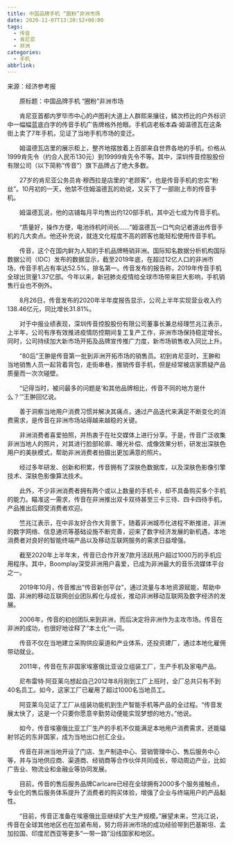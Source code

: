 ```yaml
---
title: 中国品牌手机 “圈粉”非洲市场
date: 2020-11-07T13:20:52+08:00
tags:
  - 传音
  - 肯尼亚
  - 非洲
categories:
  - 手机
abbrlink:
---
```


来源：经济参考报

　　原标题：中国品牌手机 “圈粉”非洲市场

　　肯尼亚首都内罗毕市中心的卢图利大道上人群熙来攘往，鳞次栉比的户外标识中一幅幅蓝底白字的传音手机广告牌格外抢眼。手机店老板本森·姆温德瓦在这条街上卖了7年手机，见证了当地手机市场的变迁。

　　姆温德瓦店里的展示柜上，整齐地摆放着上百部来自世界各地的手机，价格从1999肯先令（约合人民币130元）到19999肯先令不等。其中，深圳传音控股股份有限公司（以下简称“传音”）旗下品牌占了绝大多数。

　　27岁的肯尼亚公务员肯·穆西拉是店里的“老顾客”，也是传音手机的忠实“粉丝”。10月初的一天，他禁不住姆温德瓦的劝说，又买下了一部刚上市的传音手机。

　　姆温德瓦说，他的店铺每月平均售出约120部手机，其中近七成为传音手机。

　　“质量好，操作方便，电池待机时间长……”姆温德瓦一口气向记者道出传音手机的几大卖点。他还补充说，就连文化程度不高的顾客也能轻松使用传音手机。

　　传音，这个在国内鲜为人知的手机品牌畅销非洲。国际知名数据分析机构国际数据公司（IDC）发布的数据显示，截至2019年底，在超过12亿人口的非洲市场，传音手机占有率达52.5%，排名第一。传音发布的报告称，2019年传音手机全球出货量1.37亿部。今年以来，新冠肺炎疫情给全球市场带来巨大影响，手机销售行业也不例外。

　　8月26日，传音发布的2020年半年度报告显示，公司上半年实现营业收入约138.46亿元，同比增长31.81%。

　　对于中报业绩表现，深圳传音控股股份有限公司董事长兼总经理竺兆江表示，上半年，公司有序有效推进疫情防控期间复工复产工作，非洲市场保持稳定增长。同时，公司持续加大新市场开拓及品牌宣传推广力度，新市场销售收入同比上升。

　　“80后”王翀是传音第一批到非洲开拓市场的销售员。初到肯尼亚时，王翀和当地销售人员一起背着背包，走街串巷，推销传音手机，但是经常被店家质疑产品质量而一次次碰壁。

　　“记得当时，被问最多的问题是‘和其他品牌相比，传音不同的地方是什么？’”王翀回忆说。

　　善于洞察当地用户消费习惯并解决其痛点，通过产品迭代来满足不断变化的消费需求，是传音在非洲市场站得越来越稳的关键。

　　非洲消费者喜爱拍照，并热衷于在社交媒体上进行分享。于是，传音广泛收集非洲当地人的照片，对其进行脸部轮廓、曝光补偿、成像效果分析，研发出深肤色用户的美肤模式，帮助非洲消费者拍摄出更加满意的照片。

　　经过多年研发、创新和积累，传音拥有了深肤色数据库，以及深肤色影像引擎技术、深肤色影像算法技术。

　　此外，不少非洲消费者拥有两个或以上数量的手机卡，却不具备购买多个手机的能力。瞄准这一需求，传音在非洲推出双卡双待甚至三卡三待、四卡四待手机，产品推出后颇受消费者欢迎。

　　竺兆江表示，在中非友好合作大背景下，随着非洲城市化进程不断推进，非洲的数字网络、信息通讯等基础设施不断完善，迎来了数字经济发展的新机遇，本地消费者对良好的智能终端产品以及移动互联网服务的需求日益增强。

　　截至2020年上半年末，传音已合作开发7款月活跃用户超过1000万的手机应用程序。其中，Boomplay深受非洲用户喜爱，已成为非洲最大的音乐流媒体平台之一。

　　2019年10月，传音推出“传音新创平台”，通过流量与本地资源赋能，帮助中国、非洲的移动互联网创业团队孵化与成长，推动非洲移动互联网及数字经济的发展。

　　2006年，传音的初创团队来到非洲，而后决定将非洲作为主攻市场。传音在非洲的成功，也很好地诠释了“本土化”一词。

　　传音不仅在当地建立采购供应渠道和产业体系，还投资建厂，通过本地化雇佣带动就业。

　　2011年，传音在东非国家埃塞俄比亚设立组装工厂，生产手机及家电产品。

　　尼布雷特·阿亚莱乌想起自己2012年8月刚到工厂上班时，全厂总共只有不到40名员工。如今，这家工厂已雇用了超过1000名当地员工。

　　阿亚莱乌见证了工厂从组装功能机到生产智能手机等产品的全过程。“传音发展太快了，这是一个只要你愿意辛勤劳动便能实现梦想的地方。”他说。

　　如今，传音埃塞俄比亚工厂生产的手机不仅能满足本地用户消费需求，还能辐射邻近的东非国家，成为当地出口创汇企业。

　　传音在非洲当地开设了门店、生产制造中心、营销管理中心、售后服务中心等，并与当地供应商、渠道商、经销商等合作伙伴共同成长，带动周边产业，比如广告业、物流业和金融业等协同发展。

　　目前，传音的售后服务品牌Carlcare已经在全球拥有2000多个服务接触点，专业化的售后服务体系提升了消费者的购买体验，增强了企业与终端用户的产品黏性。

　　“目前，传音正准备在埃塞俄比亚继续扩大生产规模。”展望未来，竺兆江说，传音在全球其他地区也在加紧布局，努力将非洲市场的成功经验带到巴基斯坦、孟加拉国、印度尼西亚等更多“一带一路”沿线国家和地区。